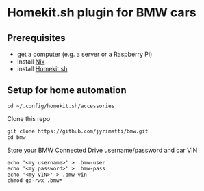 # Homekit.sh plugin for BMW cars

Prerequisites
-------------
- get a computer (e.g. a server or a Raspberry Pi)
- install [Nix](https://nixos.org/download/)
- install [Homekit.sh](https://github.com/jyrimatti/homekit.sh)

Setup for home automation
-------------------------

```
cd ~/.config/homekit.sh/accessories
```

Clone this repo
```
git clone https://github.com/jyrimatti/bmw.git
cd bmw
```

Store your BMW Connected Drive username/password and car VIN
```
echo '<my username>' > .bmw-user
echo '<my password>' > .bmw-pass
echo '<my VIN>' > .bmw-vin
chmod go-rwx .bmw*
```
